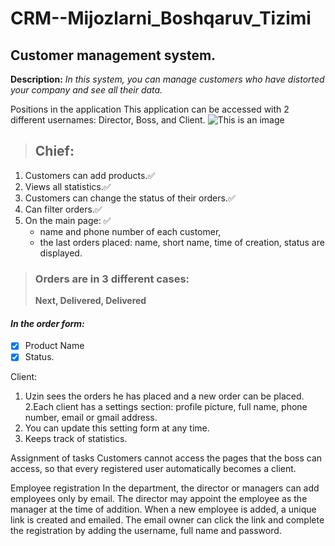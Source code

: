 # CRM--Mijozlarni_Boshqaruv_Tizimi

## Customer management system.
**Description:**
*In this system, you can manage customers who have distorted your company and see all their data.*

Positions in the application
This application can be accessed with 2 different usernames: Director, Boss, and Client.
![This is an image](http://d28k6hocvoxiuc.cloudfront.net/attachments/539/3ebbc1d8a2a43bfb5da7639c8682dafd/Django%20crm.png)
  > ## Chief:
  1. Customers can add products.:white_check_mark: 
  2. Views all statistics.:white_check_mark: 
  3. Customers can change the status of their orders.:white_check_mark: 
  4. Can filter orders.:white_check_mark: 
  5. On the main page:   :white_check_mark:
        - name and phone number of each customer,
        - the last orders placed: name, short name, time of creation, status are displayed.
> ### Orders are in 3 different cases:
>  **Next, Delivered, Delivered**
#### ***In the order form:***
  - [x] Product Name
  - [x] Status.

Client:
  1. Uzin sees the orders he has placed and a new order can be placed.
  2.Each client has a settings section:
         profile picture, full name, phone number, email or gmail address.
  3. You can update this setting form at any time.
  4. Keeps track of statistics.

Assignment of tasks
  Customers cannot access the pages that the boss can access, so that every registered user automatically becomes a client.

 
Employee registration
In the department, the director or managers can add employees only by email. The director may appoint the employee as the manager at the time of addition. When a new employee is added, a unique link is created and emailed. The email owner can click the link and complete the registration by adding the username, full name and password.
